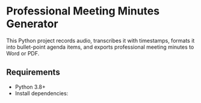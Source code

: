# Professional Meeting Minutes Generator

This Python project records audio, transcribes it with timestamps, formats it into bullet-point agenda items, and exports professional meeting minutes to Word or PDF.

## Requirements

- Python 3.8+
- Install dependencies:

